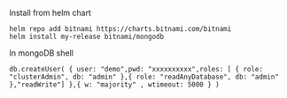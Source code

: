 Install from helm chart

```
helm repo add bitnami https://charts.bitnami.com/bitnami
helm install my-release bitnami/mongodb
```

In mongoDB shell

```
db.createUser( { user: "demo",pwd: "xxxxxxxxxx",roles: [ { role: "clusterAdmin", db: "admin" },{ role: "readAnyDatabase", db: "admin" },"readWrite"] },{ w: "majority" , wtimeout: 5000 } )
```
